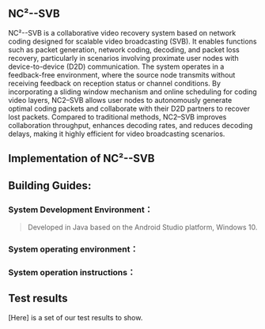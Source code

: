 ## NC²--SVB
NC²--SVB is a collaborative video recovery system based on network coding designed for scalable video broadcasting (SVB). It enables functions such as packet generation, network coding, decoding, and packet loss recovery, particularly in scenarios involving proximate user nodes with device-to-device (D2D) communication. The system operates in a feedback-free environment, where the source node transmits without receiving feedback on reception status or channel conditions. By incorporating a sliding window mechanism and online scheduling for coding video layers, NC2–SVB allows user nodes to autonomously generate optimal coding packets and collaborate with their D2D partners to recover lost packets. Compared to traditional methods, NC2–SVB improves collaboration throughput, enhances decoding rates, and reduces decoding delays, making it highly efficient for video broadcasting scenarios.

## Implementation of NC²--SVB

## Building Guides:
### System Development Environment：
>Developed in Java based on the Android Studio platform, Windows 10.

### System operating environment：
>

### System operation instructions：



## Test results
[Here]  is a set of our test results to show.

